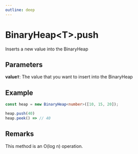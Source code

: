 ```yaml
---
outline: deep
---
```


# **BinaryHeap&lt;T&gt;.push**

Inserts a new value into the BinaryHeap

## ****Parameters****

**value`T`**: The value that you want to insert into the BinaryHeap

## ****Example****

```typescript
const heap = new BinaryHeap<number>([10, 15, 20]);

heap.push(40)
heap.peek() => // 40
```

## ****Remarks****

This method is an O(log n) operation.


